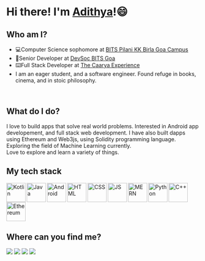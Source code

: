 # Hi there! I'm [**Adithya**](https://bp-gc.in/Adi 'My Portfolio')!:smile:

## Who am I?

- :computer:Computer Science sophomore at [BITS Pilani KK Birla Goa Campus](https://www.bits-pilani.ac.in/goa/)
  <br/>
- :school:Senior Developer at [DevSoc BITS Goa](https://devsoc.club/)
  <br/>
- :keyboard:Full Stack Developer at [The Caarya Experience](https://www.linkedin.com/company/caarya/)
  <br/>
- I am an eager student, and a software engineer. Found refuge in books, cinema, and in stoic philosophy.

<br/>

## What do I do?

I love to build apps that solve real world problems. Interested in Android app developement, and full stack web development. I have also built dapps using Ethereum and Web3js, using Solidity programming language. Exploring the field of Machine Learning currently.
<br>
Love to explore and learn a variety of things.

## My tech stack

<img src="https://user-images.githubusercontent.com/56926966/105705295-0879ba00-5f36-11eb-8d30-619a42dbe15d.jpg" alt="Kotlin" height="50px" align="left"/>
<img src="https://user-images.githubusercontent.com/56926966/105706016-0401d100-5f37-11eb-9ff3-4e1549b546b4.png" alt="Java" height="50px" align="left"/>
<img src="https://user-images.githubusercontent.com/56926966/105706042-0cf2a280-5f37-11eb-8868-1ceec6ffdaaa.png" alt="Android" height="50px" align="left"/>
<img src="https://user-images.githubusercontent.com/56926966/105706054-124fed00-5f37-11eb-9ae3-4c91ffd7b330.png" alt="HTML" height="50px" align="left"/>
<img src="https://user-images.githubusercontent.com/56926966/105706061-154add80-5f37-11eb-82e8-87a15616c0e5.png" alt="CSS" height="50px" align="left"/>
<img src="https://user-images.githubusercontent.com/56926966/105706067-1714a100-5f37-11eb-83ad-9c3465e474a3.png" alt="JS" height="50px" align="left"/>
<img src="https://user-images.githubusercontent.com/56926966/105706148-2eec2500-5f37-11eb-86a7-0d1f6350232e.png" alt="MERN" height="50px" align="left"/>
<img src="https://user-images.githubusercontent.com/56926966/105706083-1bd95500-5f37-11eb-8b26-1388f19ef481.jpg" alt="Python" height="50px" align="left"/>
<img src="https://user-images.githubusercontent.com/56926966/105706087-1d0a8200-5f37-11eb-8c11-a8a625302ba2.png" alt="C++" height="50px" align="left"/>
<img src="https://user-images.githubusercontent.com/56926966/105706099-1f6cdc00-5f37-11eb-8849-8650d2e8904a.png" alt="Ethereum" height="50px" />

<br/>


## Where can you find me?

<a href="https://bp-gc.in/Adi"><img src="https://img.shields.io/badge/-Adithya-brightgreen"/></a>
<a href="mailto:m.adithya777@gmail.com"><img src="https://img.shields.io/badge/-m.adithya777-red"/></a>
<a href="https://www.linkedin.com/in/adithya-manickavasakam-5018b4193/"><img src="https://img.shields.io/badge/-Adithya%20Manickavasakam-blue"/></a>
<a href="https://github.com/Adithya2907/?tab=follow"><img src="https://img.shields.io/github/followers/Adithya2907?label=Follow&style=social"/></a>
